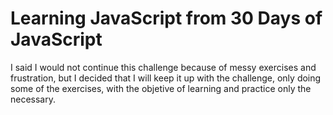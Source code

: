 # Learning JavaScript from 30 Days of JavaScript

I said I would not continue this challenge because of messy exercises and frustration, but I decided that I will keep it up with the challenge, only doing some of the exercises, with the objetive of learning and practice only the necessary.
